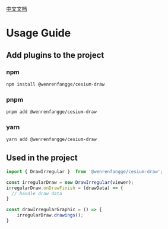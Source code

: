 <!--
 * @Author: 闻人放歌 wenrenfangge@gmail.com
 * @Date: 2024-10-21 09:15:24
 * @LastEditors: 闻人放歌 wenrenfangge@gmail.com
 * @LastEditTime: 2024-10-22 11:53:01
 * @FilePath: /cesiumDraw/Users/wenrenfangge/Documents/wenrenfangge-studio/frontEnd/cesium-draw/README.md
 * @Description: 英文文档
-->

[中文文档](/README-zh.md)

# Usage Guide

## Add plugins to the project

### npm

  ```bash
  npm install @wenrenfangge/cesium-draw
  ```

### pnpm

  ```bash
  pnpm add @wenrenfangge/cesium-draw
  ```

### yarn

  ```bash
  yarn add @wenrenfangge/cesium-draw
  ```

## Used in the project

```ts
import { DrawIrregular }  from '@wenrenfangge/cesium-draw';

const irregularDraw = new DrawIrregular(viewer);
irregularDraw.onDrawFinish = (drawData) => {
  // handle draw data
}

const drawIrregularGraphic = () => {
    irregularDraw.drawings();
}
```
